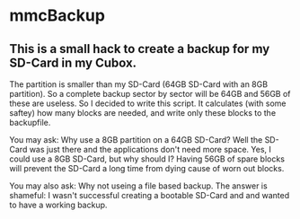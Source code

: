 # mmcBackup

## This is a small hack to create a backup for my SD-Card in my Cubox.

The partition is smaller than my SD-Card (64GB SD-Card with an 8GB partition). So a complete backup sector by sector will be 64GB and 56GB of these are useless. So I decided to write this script.
It calculates (with some saftey) how many blocks are needed, and write only these blocks to the backupfile.

You may ask: Why use a 8GB partition on a 64GB SD-Card? Well the SD-Card was just there and the applications don't need more space. Yes, I could use a 8GB SD-Card, but why should I? Having 56GB of spare blocks will prevent the SD-Card a long time from dying cause of worn out blocks. 

You may also ask: Why not useing a file based backup. The answer is shameful: I wasn't successful creating a bootable SD-Card and and wanted to have a working backup.
